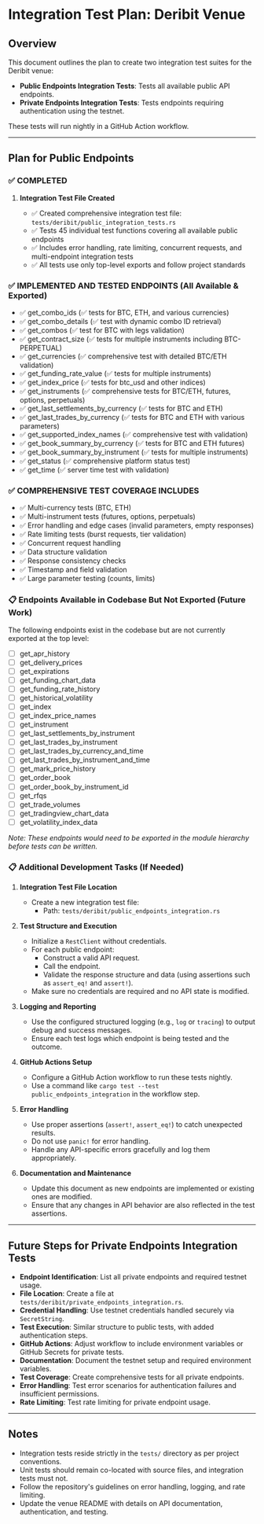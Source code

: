 # Integration Test Plan: Deribit Venue

## Overview

This document outlines the plan to create two integration test suites for the Deribit venue:

- **Public Endpoints Integration Tests**: Tests all available public API endpoints.
- **Private Endpoints Integration Tests**: Tests endpoints requiring authentication using the testnet.

These tests will run nightly in a GitHub Action workflow.

---

## Plan for Public Endpoints

### ✅ COMPLETED

1. **Integration Test File Created**

   - ✅ Created comprehensive integration test file: `tests/deribit/public_integration_tests.rs`
   - ✅ Tests 45 individual test functions covering all available public endpoints
   - ✅ Includes error handling, rate limiting, concurrent requests, and multi-endpoint integration tests
   - ✅ All tests use only top-level exports and follow project standards

### ✅ IMPLEMENTED AND TESTED ENDPOINTS (All Available & Exported)

- ✅ get_combo_ids (✅ tests for BTC, ETH, and various currencies)
- ✅ get_combo_details (✅ test with dynamic combo ID retrieval)
- ✅ get_combos (✅ test for BTC with legs validation)
- ✅ get_contract_size (✅ tests for multiple instruments including BTC-PERPETUAL)
- ✅ get_currencies (✅ comprehensive test with detailed BTC/ETH validation)
- ✅ get_funding_rate_value (✅ tests for multiple instruments)
- ✅ get_index_price (✅ tests for btc_usd and other indices)
- ✅ get_instruments (✅ comprehensive tests for BTC/ETH, futures, options, perpetuals)
- ✅ get_last_settlements_by_currency (✅ tests for BTC and ETH)
- ✅ get_last_trades_by_currency (✅ tests for BTC and ETH with various parameters)
- ✅ get_supported_index_names (✅ comprehensive test with validation)
- ✅ get_book_summary_by_currency (✅ tests for BTC and ETH futures)
- ✅ get_book_summary_by_instrument (✅ tests for multiple instruments)
- ✅ get_status (✅ comprehensive platform status test)
- ✅ get_time (✅ server time test with validation)

### ✅ COMPREHENSIVE TEST COVERAGE INCLUDES

- ✅ Multi-currency tests (BTC, ETH)
- ✅ Multi-instrument tests (futures, options, perpetuals)
- ✅ Error handling and edge cases (invalid parameters, empty responses)
- ✅ Rate limiting tests (burst requests, tier validation)
- ✅ Concurrent request handling
- ✅ Data structure validation
- ✅ Response consistency checks
- ✅ Timestamp and field validation
- ✅ Large parameter testing (counts, limits)

### 📋 Endpoints Available in Codebase But Not Exported (Future Work)

The following endpoints exist in the codebase but are not currently exported at the top level:

- [ ] get_apr_history
- [ ] get_delivery_prices
- [ ] get_expirations
- [ ] get_funding_chart_data
- [ ] get_funding_rate_history
- [ ] get_historical_volatility
- [ ] get_index
- [ ] get_index_price_names
- [ ] get_instrument
- [ ] get_last_settlements_by_instrument
- [ ] get_last_trades_by_instrument
- [ ] get_last_trades_by_currency_and_time
- [ ] get_last_trades_by_instrument_and_time
- [ ] get_mark_price_history
- [ ] get_order_book
- [ ] get_order_book_by_instrument_id
- [ ] get_rfqs
- [ ] get_trade_volumes
- [ ] get_tradingview_chart_data
- [ ] get_volatility_index_data

*Note: These endpoints would need to be exported in the module hierarchy before tests can be written.*

### 📋 Additional Development Tasks (If Needed)

1. **Integration Test File Location**

   - Create a new integration test file:
     - Path: `tests/deribit/public_endpoints_integration.rs`

2. **Test Structure and Execution**

   - Initialize a `RestClient` without credentials.
   - For each public endpoint:
     - Construct a valid API request.
     - Call the endpoint.
     - Validate the response structure and data (using assertions such as `assert_eq!` and `assert!`).
   - Make sure no credentials are required and no API state is modified.

3. **Logging and Reporting**

   - Use the configured structured logging (e.g., `log` or `tracing`) to output debug and success messages.
   - Ensure each test logs which endpoint is being tested and the outcome.

4. **GitHub Actions Setup**

   - Configure a GitHub Action workflow to run these tests nightly.
   - Use a command like `cargo test --test public_endpoints_integration` in the workflow step.

5. **Error Handling**

   - Use proper assertions (`assert!`, `assert_eq!`) to catch unexpected results.
   - Do not use `panic!` for error handling.
   - Handle any API-specific errors gracefully and log them appropriately.

6. **Documentation and Maintenance**

   - Update this document as new endpoints are implemented or existing ones are modified.
   - Ensure that any changes in API behavior are also reflected in the test assertions.

---

## Future Steps for Private Endpoints Integration Tests

- **Endpoint Identification**: List all private endpoints and required testnet usage.
- **File Location**: Create a file at `tests/deribit/private_endpoints_integration.rs`.
- **Credential Handling**: Use testnet credentials handled securely via `SecretString`.
- **Test Execution**: Similar structure to public tests, with added authentication steps.
- **GitHub Actions**: Adjust workflow to include environment variables or GitHub Secrets for private tests.
- **Documentation**: Document the testnet setup and required environment variables.
- **Test Coverage**: Create comprehensive tests for all private endpoints.
- **Error Handling**: Test error scenarios for authentication failures and insufficient permissions.
- **Rate Limiting**: Test rate limiting for private endpoint usage.

---

## Notes

- Integration tests reside strictly in the `tests/` directory as per project conventions.
- Unit tests should remain co-located with source files, and integration tests must not.
- Follow the repository's guidelines on error handling, logging, and rate limiting.
- Update the venue README with details on API documentation, authentication, and testing.